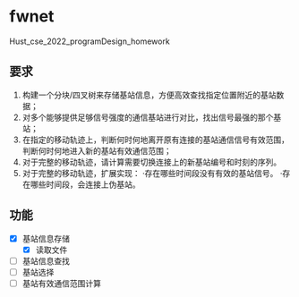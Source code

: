 # fwnet
Hust_cse_2022_programDesign_homework
## 要求
1. 构建一个分块/四叉树来存储基站信息，方便高效查找指定位置附近的基站数据；
2. 对多个能够提供足够信号强度的通信基站进行对比，找出信号最强的那个基站；
3. 在指定的移动轨迹上，判断何时何地离开原有连接的基站通信信号有效范围，判断何时何地进入新的基站有效通信范围；
4. 对于完整的移动轨迹，请计算需要切换连接上的新基站编号和时刻的序列。
5. 对于完整的移动轨迹，扩展实现：
	·存在哪些时间段没有有效的基站信号。
	·存在哪些时间段，会连接上伪基站。
## 功能
- [x] 基站信息存储
  - [x] 读取文件
- [ ] 基站信息查找
- [ ] 基站选择
- [ ] 基站有效通信范围计算
